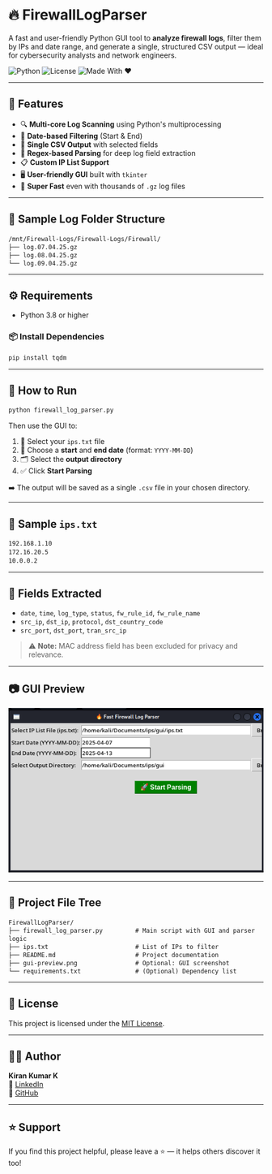 # 🔥 FirewallLogParser

A fast and user-friendly Python GUI tool to **analyze firewall logs**, filter them by IPs and date range, and generate a single, structured CSV output — ideal for cybersecurity analysts and network engineers.

![Python](https://img.shields.io/badge/Python-3.8%2B-blue?logo=python)
![License](https://img.shields.io/github/license/KIRAN-KUMAR-K3/FirewallLogParser)
![Made With ❤️](https://img.shields.io/badge/Made%20with-%E2%9D%A4-red)

---

## 🧰 Features

- 🔍 **Multi-core Log Scanning** using Python's multiprocessing
- 📆 **Date-based Filtering** (Start & End)
- 📄 **Single CSV Output** with selected fields
- 🧠 **Regex-based Parsing** for deep log field extraction
- 📋 **Custom IP List Support**
- 🖥️ **User-friendly GUI** built with `tkinter`
- 🚀 **Super Fast** even with thousands of `.gz` log files

---

## 📂 Sample Log Folder Structure

```
/mnt/Firewall-Logs/Firewall-Logs/Firewall/
├── log.07.04.25.gz
├── log.08.04.25.gz
└── log.09.04.25.gz
```

---

## ⚙️ Requirements

- Python 3.8 or higher

### 📦 Install Dependencies

```bash
pip install tqdm
```

---

## 🚀 How to Run

```bash
python firewall_log_parser.py
```

Then use the GUI to:

1. 📁 Select your `ips.txt` file
2. 📅 Choose a **start** and **end date** (format: `YYYY-MM-DD`)
3. 🗂 Select the **output directory**
4. ✅ Click **Start Parsing**

➡️ The output will be saved as a single `.csv` file in your chosen directory.

---

## 📌 Sample `ips.txt`

```txt
192.168.1.10
172.16.20.5
10.0.0.2
```

---

## 🧪 Fields Extracted

- `date`, `time`, `log_type`, `status`, `fw_rule_id`, `fw_rule_name`  
- `src_ip`, `dst_ip`, `protocol`, `dst_country_code`  
- `src_port`, `dst_port`, `tran_src_ip`

> ⚠️ **Note:** MAC address field has been excluded for privacy and relevance.

---

## 📷 GUI Preview

<img src="https://raw.githubusercontent.com/KIRAN-KUMAR-K3/FirewallLogParser/main/gui-preview.png" width="600"/>

---

## 📁 Project File Tree

```
FirewallLogParser/
├── firewall_log_parser.py         # Main script with GUI and parser logic
├── ips.txt                        # List of IPs to filter
├── README.md                      # Project documentation
├── gui-preview.png                # Optional: GUI screenshot
└── requirements.txt               # (Optional) Dependency list
```

---

## 📜 License

This project is licensed under the [MIT License](LICENSE).

---

## 👨‍💻 Author

**Kiran Kumar K**  
💼 [LinkedIn](https://www.linkedin.com/in/kiran-kumar-k3)  
📁 [GitHub](https://github.com/KIRAN-KUMAR-K3)

---

## ⭐️ Support

If you find this project helpful, please leave a ⭐️ — it helps others discover it too!

